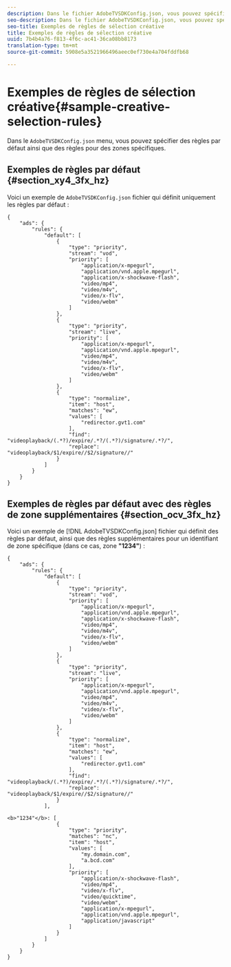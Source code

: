 ```yaml
---
description: Dans le fichier AdobeTVSDKConfig.json, vous pouvez spécifier des règles par défaut ainsi que des règles pour des zones spécifiques.
seo-description: Dans le fichier AdobeTVSDKConfig.json, vous pouvez spécifier des règles par défaut ainsi que des règles pour des zones spécifiques.
seo-title: Exemples de règles de sélection créative
title: Exemples de règles de sélection créative
uuid: 7b4b4a76-f813-4f6c-ac41-36ca08bb8173
translation-type: tm+mt
source-git-commit: 5908e5a3521966496aeec0ef730e4a704fddfb68

---
```



# Exemples de règles de sélection créative{#sample-creative-selection-rules}

Dans le `AdobeTVSDKConfig.json` menu, vous pouvez spécifier des règles par défaut ainsi que des règles pour des zones spécifiques.

## Exemples de règles par défaut {#section_xy4_3fx_hz}

Voici un exemple de `AdobeTVSDKConfig.json` fichier qui définit uniquement les règles par défaut :

```
{
    "ads": {
        "rules": {
            "default": [
                {
                    "type": "priority",
                    "stream": "vod",
                    "priority": [
                        "application/x-mpegurl",
                        "application/vnd.apple.mpegurl",
                        "application/x-shockwave-flash",
                        "video/mp4",
                        "video/m4v",
                        "video/x-flv",
                        "video/webm"
                    ]
                },
                {
                    "type": "priority",
                    "stream": "live",
                    "priority": [
                        "application/x-mpegurl",
                        "application/vnd.apple.mpegurl",
                        "video/mp4",
                        "video/m4v",
                        "video/x-flv",
                        "video/webm"
                    ]
                },
                {
                    "type": "normalize",
                    "item": "host",
                    "matches": "ew",
                    "values": [
                        "redirector.gvt1.com"
                    ],
                    "find": "videoplayback/(.*?)/expire/.*?/(.*?)/signature/.*?/",
                    "replace": "videoplayback/$1/expire//$2/signature//"
                }
            ]
        }
    }
}
```

## Exemples de règles par défaut avec des règles de zone supplémentaires {#section_ocv_3fx_hz}

Voici un exemple de [!DNL AdobeTVSDKConfig.json] fichier qui définit des règles par défaut, ainsi que des règles supplémentaires pour un identifiant de zone spécifique (dans ce cas, zone **&quot;1234&quot;**) :

```
{
    "ads": {
        "rules": {
            "default": [
                {
                    "type": "priority",
                    "stream": "vod",
                    "priority": [
                        "application/x-mpegurl",
                        "application/vnd.apple.mpegurl",
                        "application/x-shockwave-flash",
                        "video/mp4",
                        "video/m4v",
                        "video/x-flv",
                        "video/webm"
                    ]
                },
                {
                    "type": "priority",
                    "stream": "live",
                    "priority": [
                        "application/x-mpegurl",
                        "application/vnd.apple.mpegurl",
                        "video/mp4",
                        "video/m4v",
                        "video/x-flv",
                        "video/webm"
                    ]
                },
                {
                    "type": "normalize",
                    "item": "host",
                    "matches": "ew",
                    "values": [
                        "redirector.gvt1.com"
                    ],
                    "find": "videoplayback/(.*?)/expire/.*?/(.*?)/signature/.*?/",
                    "replace": "videoplayback/$1/expire//$2/signature//"
                }
            ],
            
<b>"1234"</b>: [
                {
                    "type": "priority",
                    "matches": "nc",
                    "item": "host",
                    "values": [
                        "my.domain.com",
                        "a.bcd.com"
                    ],
                    "priority": [
                        "application/x-shockwave-flash",
                        "video/mp4",
                        "video/x-flv",
                        "video/quicktime",
                        "video/webm",
                        "application/x-mpegurl",
                        "application/vnd.apple.mpegurl",
                        "application/javascript"
                    ]
                }
            ]
        }
    }
}
```

